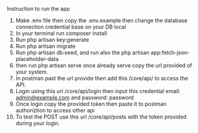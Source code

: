 Instruction to run the app

1. Make .env file then copy the .env.example then change the database connection credential base on your DB local
2. In your terminal run composer install
3. Run php artisan key:generate
4. Run php artisan migrate
5. Run php artisan db:seed, and run also the php artisan app:fetch-json-placeholder-data 
6. then run php artisan serve once already serve copy the url provided of your system.
7. In postman past the url provide then add this /core/api/ to access the API.
8. Login using this url /core/api/login then input this credential email: admin@example.com and password: password
9. Once login copy the provided token then paste it to postman authoriztion to access other api 
10. To test the POST use this url /core/api/posts with the token provided during your login.